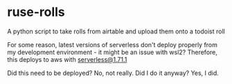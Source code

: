# ruse-rolls
A python script to take rolls from airtable and upload them onto a todoist roll

For some reason, latest versions of serverless don't deploy properly from my development environment - it might be an issue with wsl2? Therefore, this deploys to aws with serverless@1.71.1

Did this need to be deployed? No, not really.
Did I do it anyway? Yes, I did.